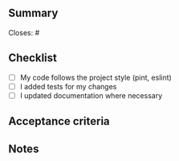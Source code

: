 ## Summary

<!-- Short description of the change. Include the issue number if applicable. -->

Closes: #

## Checklist

- [ ] My code follows the project style (pint, eslint)
- [ ] I added tests for my changes
- [ ] I updated documentation where necessary

## Acceptance criteria

<!-- Describe the acceptance criteria or how to validate the change locally. -->

## Notes

<!-- Any additional notes for reviewers (migration steps, seeder, etc.) -->
